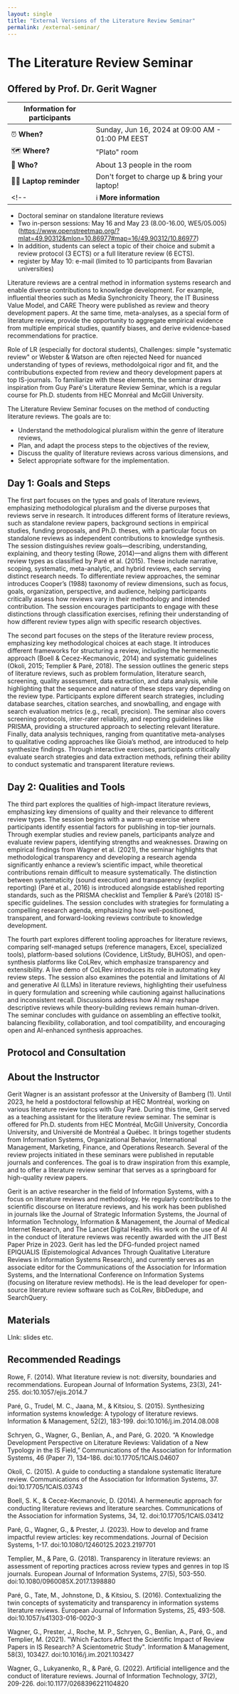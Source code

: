```yaml
---
layout: single
title: "External Versions of the Literature Review Seminar"
permalink: /external-seminar/
---
```


# The Literature Review Seminar
## Offered by Prof. Dr. Gerit Wagner


| Information for participants | |
| ---------------------------- | -- |
| ⏰ **When?** | Sunday, Jun 16, 2024 at 09:00 AM - 01:00 PM EEST |
| 🗺️ **Where?** | "Plato" room |
| 👋 **Who?** | About 13 people in the room |
| 🧑‍💻 **Laptop reminder** | Don't forget to charge up & bring your laptop! |
<!-- | ℹ️ **More information** | See also [ECIS2024 app page for this workshop](https://connect-v3.jujama.com/Agenda/SessionDetails?id=351891) (requires login) | -->


- Doctoral seminar on standalone literature reviews
- Two in-person sessions: May 16 and May 23 (8.00-16.00, WE5/05.005) (https://www.openstreetmap.org/?mlat=49.90312&mlon=10.86977#map=16/49.90312/10.86977)
- In addition, students can select a topic of their choice and submit a review protocol (3 ECTS) or a full literature review (6 ECTS).
- register by May 10: e-mail (limited to 10 participants from Bavarian universities)


Literature reviews are a central method in information systems research and enable diverse contributions to knowledge development. For example, influential theories such as Media Synchronicity Theory, the IT Business Value Model, and CARE Theory were published as review and theory development papers. At the same time, meta-analyses, as a special form of literature review, provide the opportunity to aggregate empirical evidence from multiple empirical studies, quantify biases, and derive evidence-based recommendations for practice.

Role of LR (especially for doctoral students), 
Challenges: simple "systematic review" or Webster & Watson are often rejected
Need for nuanced understanding of types of reviews, methodolgoical rigor and fit, and the contribubutions expected from review and theory development papers at top IS-journals.
To familiarize with these elements, the seminar draws inspiration from Guy Paré's Literature Review Seminar, which is a regular course for Ph.D. students from HEC Monréal and McGill University.

The Literature Review Seminar focuses on the method of conducting literature reviews. The goals are to:

- Understand the methodological pluralism within the genre of literature reviews,
- Plan, and adapt the process steps to the objectives of the review,
- Discuss the quality of literature reviews across various dimensions, and
- Select appropriate software for the implementation.

## Day 1: Goals and Steps

The first part focuses on the types and goals of literature reviews, emphasizing methodological pluralism and the diverse purposes that reviews serve in research. It introduces different forms of literature reviews, such as standalone review papers, background sections in empirical studies, funding proposals, and Ph.D. theses, with a particular focus on standalone reviews as independent contributions to knowledge synthesis. The session distinguishes review goals—describing, understanding, explaining, and theory testing (Rowe, 2014)—and aligns them with different review types as classified by Paré et al. (2015). These include narrative, scoping, systematic, meta-analytic, and hybrid reviews, each serving distinct research needs. To differentiate review approaches, the seminar introduces Cooper’s (1988) taxonomy of review dimensions, such as focus, goals, organization, perspective, and audience, helping participants critically assess how reviews vary in their methodology and intended contribution. The session encourages participants to engage with these distinctions through classification exercises, refining their understanding of how different review types align with specific research objectives.

The second part focuses on the steps of the literature review process, emphasizing key methodological choices at each stage. It introduces different frameworks for structuring a review, including the hermeneutic approach (Boell & Cecez-Kecmanovic, 2014) and systematic guidelines (Okoli, 2015; Templier & Paré, 2018). The session outlines the generic steps of literature reviews, such as problem formulation, literature search, screening, quality assessment, data extraction, and data analysis, while highlighting that the sequence and nature of these steps vary depending on the review type. Participants explore different search strategies, including database searches, citation searches, and snowballing, and engage with search evaluation metrics (e.g., recall, precision). The seminar also covers screening protocols, inter-rater reliability, and reporting guidelines like PRISMA, providing a structured approach to selecting relevant literature. Finally, data analysis techniques, ranging from quantitative meta-analyses to qualitative coding approaches like Gioia’s method, are introduced to help synthesize findings. Through interactive exercises, participants critically evaluate search strategies and data extraction methods, refining their ability to conduct systematic and transparent literature reviews.

## Day 2: Qualities and Tools

The third part explores the qualities of high-impact literature reviews, emphasizing key dimensions of quality and their relevance to different review types. The session begins with a warm-up exercise where participants identify essential factors for publishing in top-tier journals. Through exemplar studies and review panels, participants analyze and evaluate review papers, identifying strengths and weaknesses. Drawing on empirical findings from Wagner et al. (2021), the seminar highlights that methodological transparency and developing a research agenda significantly enhance a review’s scientific impact, while theoretical contributions remain difficult to measure systematically. The distinction between systematicity (sound execution) and transparency (explicit reporting) (Paré et al., 2016) is introduced alongside established reporting standards, such as the PRISMA checklist and Templier & Paré’s (2018) IS-specific guidelines. The session concludes with strategies for formulating a compelling research agenda, emphasizing how well-positioned, transparent, and forward-looking reviews contribute to knowledge development.

The fourth part explores different tooling approaches for literature reviews, comparing self-managed setups (reference managers, Excel, specialized tools), platform-based solutions (Covidence, LitStudy, BUHOS), and open-synthesis platforms like CoLRev, which emphasize transparency and extensibility. A live demo of CoLRev introduces its role in automating key review steps. The session also examines the potential and limitations of AI and generative AI (LLMs) in literature reviews, highlighting their usefulness in query formulation and screening while cautioning against hallucinations and inconsistent recall. Discussions address how AI may reshape descriptive reviews while theory-building reviews remain human-driven. The seminar concludes with guidance on assembling an effective toolkit, balancing flexibility, collaboration, and tool compatibility, and encouraging open and AI-enhanced synthesis approaches.

## Protocol and Consultation


## About the Instructor

Gerit Wagner is an assistant professor at the University of Bamberg (1). Until 2023, he held a postdoctoral fellowship at HEC Montréal, working on various literature review topics with Guy Paré. During this time, Gerit served as a teaching assistant for the literature review seminar. The seminar is offered for Ph.D. students from HEC Montréal, McGill University, Concordia University, and Université de Montréal a Québec. It brings together students from Information Systems, Organizational Behavior, International Management, Marketing, Finance, and Operations Research. Several of the review projects initiated in these seminars were published in reputable journals and conferences. The goal is to draw inspiration from this example, and to offer a literature review seminar that serves as a springboard for high-quality review papers.

Gerit is an active researcher in the field of Information Systems, with a focus on literature reviews and methodology. He regularly contributes to the scientific discourse on literature reviews, and his work has been published in journals like the Journal of Strategic Information Systems, the Journal of Information Technology, Information & Management, the Journal of Medical Internet Research, and The Lancet Digital Health. His work on the use of AI in the conduct of literature reviews was recently awarded with the JIT Best Paper Prize in 2023. Gerit has led the DFG-funded project named EPIQUALIS (Epistemological Advances Through Qualitative Literature Reviews in Information Systems Research), and currently serves as an associate editor for the Communications of the Association for Information Systems, and the International Conference on Information Systems (focusing on literature review methods). He is the lead developer for open-source literature review software such as CoLRev, BibDedupe, and SearchQuery.

## Materials

LInk: slides etc.

## Recommended Readings

Rowe, F. (2014). What literature review is not: diversity, boundaries and recommendations. European Journal of Information Systems, 23(3), 241-255. doi:10.1057/ejis.2014.7

Paré, G., Trudel, M. C., Jaana, M., & Kitsiou, S. (2015). Synthesizing information systems knowledge: A typology of literature reviews. Information & Management, 52(2), 183-199. doi:10.1016/j.im.2014.08.008

Schryen, G., Wagner, G., Benlian, A., and Paré, G. 2020. “A Knowledge Development Perspective on Literature Reviews: Validation of a New Typology in the IS Field,” Communications of the Association for Information Systems, 46 (Paper 7), 134–186. doi:10.17705/1CAIS.04607

Okoli, C. (2015). A guide to conducting a standalone systematic literature review. Communications of the Association for Information Systems, 37. doi:10.17705/1CAIS.03743

Boell, S. K., & Cecez-Kecmanovic, D. (2014). A hermeneutic approach for conducting literature reviews and literature searches. Communications of the Association for information Systems, 34, 12. doi:10.17705/1CAIS.03412

Paré, G., Wagner, G., & Prester, J. (2023). How to develop and frame impactful review articles: key recommendations. Journal of Decision Systems, 1-17. doi:10.1080/12460125.2023.2197701

Templier, M., & Pare, G. (2018). Transparency in literature reviews: an assessment of reporting practices across review types and genres in top IS journals. European Journal of Information Systems, 27(5), 503-550. doi:10.1080/0960085X.2017.1398880

Paré, G., Tate, M., Johnstone, D., & Kitsiou, S. (2016). Contextualizing the twin concepts of systematicity and transparency in information systems literature reviews. European Journal of Information Systems, 25, 493-508. doi:10.1057/s41303-016-0020-3

Wagner, G., Prester, J., Roche, M. P., Schryen, G., Benlian, A., Paré, G., and Templier, M. (2021). "Which Factors Affect the Scientific Impact of Review Papers in IS Research? A Scientometric Study". Information & Management, 58(3), 103427. doi:10.1016/j.im.2021.103427

Wagner, G., Lukyanenko, R., & Paré, G. (2022). Artificial intelligence and the conduct of literature reviews. Journal of Information Technology, 37(2), 209-226. doi:10.1177/0268396221104820